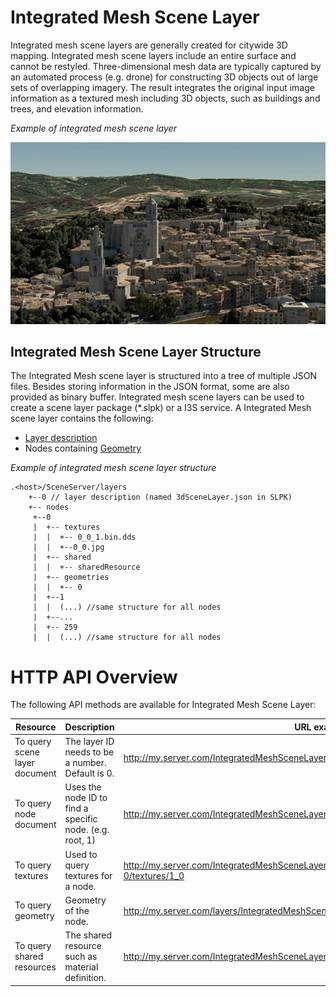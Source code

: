 # Integrated Mesh Scene Layer

Integrated mesh scene layers are generally created for citywide 3D mapping.  Integrated mesh scene layers include an entire surface and cannot be restyled.  Three-dimensional mesh data are typically captured by an automated process (e.g. drone) for constructing 3D objects out of large sets of overlapping imagery. The result integrates the original input image information as a textured mesh including 3D objects, such as buildings and trees, and elevation information.

*Example of integrated mesh scene layer*

![Integrated Mesh Scene Layer](../img/IM.PNG)

## Integrated Mesh Scene Layer Structure
The Integrated Mesh scene layer is structured into a tree of multiple JSON files. Besides storing information in the JSON format, some are also provided as binary buffer. Integrated mesh scene layers can be used to create a scene layer package (*.slpk) or a I3S service. A Integrated Mesh scene layer contains the following:

- [Layer description](3DSceneLayer.cmn.md)
- Nodes containing [Geometry](geometry.cmn.md)

*Example of integrated mesh scene layer structure*

```
.<host>/SceneServer/layers
	+--0 // layer description (named 3dSceneLayer.json in SLPK)
	+-- nodes
	 +--0
	 |  +-- textures
	 |  |  +-- 0_0_1.bin.dds
	 |  |  +--0_0.jpg
	 |  +-- shared
	 |  |  +-- sharedResource
	 |  +-- geometries
	 |  |  +-- 0
	 |  +--1
	 |  |  (...) //same structure for all nodes
	 |  +--...
	 |  +-- 259
	 |  |  (...) //same structure for all nodes

```


# HTTP API Overview

The following API methods are available for Integrated Mesh Scene Layer:

|Resource|Description|URL example
|------|-------|-----------------|
|To query scene layer document| The layer ID needs to be a number. Default is 0.|http://my.server.com/IntegratedMeshSceneLayer/SceneServer/0|
|To query  node  document|Uses the node ID to find a specific node. (e.g. root, 1) |http://my.server.com/IntegratedMeshSceneLayer/SceneServer/layers/0/nodes/1-0|
|To query textures|Used to query textures for a node.|http://my.server.com/IntegratedMeshSceneLayer/SceneServer/layers/0/nodes/1-0/textures/1_0|
|To query  geometry  |Geometry of the node.|http://my.server.com/layers/IntegratedMeshSceneLayer/0/nodes/1-0/geometries/0 |
|To query shared resources|The shared resource such as material definition.|http://my.server.com/IntegratedMeshSceneLayer/SceneServer/layers/0/shared/sharedResource|

